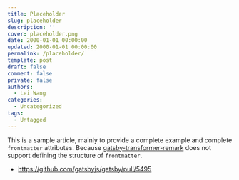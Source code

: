 ```yaml
---
title: Placeholder
slug: placeholder
description: ''
cover: placeholder.png
date: 2000-01-01 00:00:00
updated: 2000-01-01 00:00:00
permalink: /placeholder/
template: post
draft: false
comment: false
private: false
authors:
  - Lei Wang
categories:
  - Uncategorized
tags:
  - Untagged
---
```


This is a sample article, mainly to provide a complete example and complete `frontmatter` attributes. Because [gatsby-transformer-remark](https://www.gatsbyjs.org/packages/gatsby-transformer-remark/) does not support defining the structure of `frontmatter`.

- https://github.com/gatsbyjs/gatsby/pull/5495
